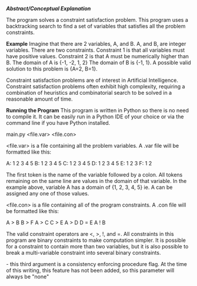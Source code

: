 ***Abstract/Conceptual Explanation***

The program solves a constraint satisfaction problem.  This program uses a backtracking search to find a set of variables that satisfies all the problem constraints.  

****Example****
Imagine that there are 2 variables, A, and B. A, and B, are integer variables. There are two constraints.  Constraint 1 is that all variables must have positive values.  Constraint 2 is that A must be numerically higher than B.  The domain of A is {-1, -2, 1, 2} The domain of B is {-1, 1}.  A possible valid solution to this problem is {A=2, B=1}.

Constraint satisfaction problems are of interest in Artificial Intelligence.
Constraint satisfaction problems often exhibit high complexity, requiring a combination of heuristics and combinatorial search to be
solved in a reasonable amount of time.

**Running the Program**
This program is written in Python so there is no need to compile it.
It can be easily run in a Python IDE of your choice or via the command line if you have Python installed.

main.py <file.var> <file.con> <flag>

<file.var> is a file containing all the problem variables. A .var file will be formatted like this:

A: 1 2 3 4 5
B: 1 2 3 4 5
C: 1 2 3 4 5
D: 1 2 3 4 5
E: 1 2 3
F: 1 2 

The first token is the name of the variable followed by a colon.  All tokens remaining on the same line are values in the domain of that variable.  In the example above, variable A has a domain of {1, 2, 3, 4, 5} ie. A can be assigned any one of those values.

<file.con> is a file containing all of the program constraints.  A .con file will be formatted like this:

A > B
B > F
A > C
C > E
A > D
D = E
A ! B


The valid constraint operators are <, >, !, and =.
All constraints in this program are binary constraints to make computation simpler.
It is possible for a constraint to contain more than two variables, but it is also possible to break a multi-variable constraint into several binary constraints.

<flag> - this third argument is a consistency enforcing procedure flag.  At the time of this writing, this feature has not been added, so this parameter will always be "none"

